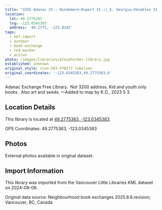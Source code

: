 ```yaml
---
title: "3255 Adanac St.; Windemere—Rupert St.;\_E. Georgia—Venables St."
location:
  lat: 49.2775363
  lng: -123.0345383
  address: '49.2775, -123.0345'
tags:
  - kml-import
  - outdoor
  - book-exchange
  - red-marker
  - active
photo: /images/libraries/placeholder-library.jpg
established: unknown
original_style: icon-503-FF8277-labelson
original_coordinates: '-123.0345383,49.2775363,0'
---
```

Adanac Exchange Free LIbrary. 
Not 3200 address.
Kid and youth only books.  Also art and seeds.
—Added to map by K.D., 2023 5 3.  

## Location Details

This library is located at [49.2775363, -123.0345383](https://www.google.com/maps?q=49.2775363,-123.0345383).

GPS Coordinates: 49.2775363, -123.0345383

## Photos

External photos available in original dataset.

## Import Information

This library was imported from the Vancouver Little Libraries KML dataset on 2024-08-08.

Original data source: Neighbourhood book exchanges 2025.8.6.revision; Vancouver, BC, Canada
